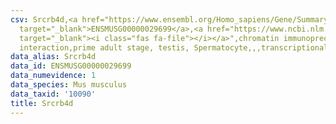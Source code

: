 ```yaml
---
csv: Srcrb4d,<a href="https://www.ensembl.org/Homo_sapiens/Gene/Summary?db=core;g=ENSMUSG00000029699"
  target="_blank">ENSMUSG00000029699</a>,<a href="https://www.ncbi.nlm.nih.gov/pubmed/25450459"
  target="_blank"><i class="fas fa-file"></i></a>",chromatin immunoprecipitation assay,direct
  interaction,prime adult stage, testis, Spermatocyte,,,transcriptional regulation,
data_alias: Srcrb4d
data_id: ENSMUSG00000029699
data_numevidence: 1
data_species: Mus musculus
data_taxid: '10090'
title: Srcrb4d
---
```

